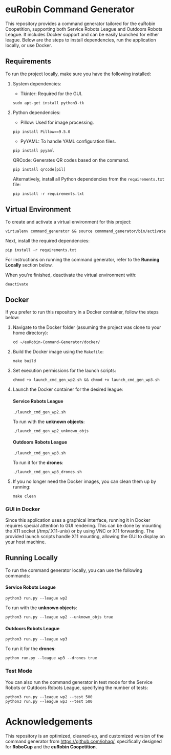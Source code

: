 # euRobin Command Generator

This repository provides a command generator tailored for the euRobin Coopetition, supporting both Service Robots League and Outdoors Robots League. It includes Docker support and can be easily launched for either league. Below are the steps to install dependencies, run the application locally, or use Docker.



## Requirements
To run the project locally, make sure you have the following installed:

1. System dependencies:

    - Tkinter: Required for the GUI.
    ```
    sudo apt-get install python3-tk
    ```

2. Python dependencies: 
    - Pillow: Used for image processing.
    ```
    pip install Pillow==9.5.0
    ```

    - PyYAML: To handle YAML configuration files.
    ```
    pip install pyyaml
    ```

    QRCode: Generates QR codes based on the command.
    ```
    pip install qrcode[pil]
    ```

    Alternatively, install all Python dependencies from the ```requirements.txt``` file:
    ```
    pip install -r requirements.txt
    ```

## Virtual Environment
To create and activate a virtual environment for this project:
 ```
virtualenv command_generator && source commmand_generator/bin/activate
```

Next, install the required dependencies:

```
pip install -r requirements.txt
```

For instructions on running the command generator, refer to the **Running Locally** section below.

When you're finished, deactivate the virtual environment with:
```
deactivate
```

## Docker
If you prefer to run this repository in a Docker container, follow the steps below:

1. Navigate to the Docker folder (assuming the project was clone to your home directory):
    ```
    cd ~/euRobin-Command-Generator/docker/
    ```

2. Build the Docker image using the ```Makefile```:
    ```
    make build
    ```

3. Set execution permissions for the launch scripts:
    ```
    chmod +x launch_cmd_gen_wp2.sh && chmod +x launch_cmd_gen_wp3.sh
    ```

4. Launch the Docker container for the desired league:
    #### Service Robots League
    ```
    ./launch_cmd_gen_wp2.sh
    ```

    To run with the **unknown objects**:
    ```
    ./launch_cmd_gen_wp2_unknown_objs
    ```

    #### Outdoors Robots League
    ```
    ./launch_cmd_gen_wp3.sh
    ```

    To run it for the **drones**:
    ```
    ./launch_cmd_gen_wp3_drones.sh
    ```

5. If you no longer need the Docker images, you can clean them up by running:
    ```
    make clean
    ```

### GUI in Docker
Since this application uses a graphical interface, running it in Docker requires special attention to GUI rendering. This can be done by mounting the X11 socket (/tmp/.X11-unix) or by using VNC or X11 forwarding. The provided launch scripts handle X11 mounting, allowing the GUI to display on your host machine.






## Running Locally

To run the command generator locally, you can use the following commands:

#### Service Robots League
```
python3 run.py --league wp2
```

To run with the **unknown objects**:
```
python3 run.py --league wp2 --unknown_objs true
```


#### Outdoors Robots League
```
python3 run.py --league wp3
```

To run it for the **drones**:
```
python run.py --league wp3 --drones true
```

### Test Mode

You can also run the command generator in test mode for the Service Robots or Outdoors Robots League, specifying the number of tests:

```
python3 run.py --league wp2 --test 500
python3 run.py --league wp3 --test 500
```





# Acknowledgements

This repository is an optimized, cleaned-up, and customized version of the command generator from https://github.com/johaq/, specifically designed for **RoboCup** and the **euRobin Coopetition**.

